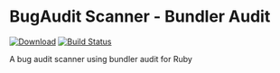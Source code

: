 # BugAudit Scanner - Bundler Audit
[![Download](https://api.bintray.com/packages/bugaudit/maven/bugaudit-scanner-bundleraudit/images/download.svg)](https://bintray.com/bugaudit/maven/bugaudit-scanner-bundleraudit/_latestVersion)
[![Build Status](https://gitlab.com/bugaudit/bugaudit-scanner-bundleraudit/badges/master/pipeline.svg)](https://gitlab.com/bugaudit/bugaudit-scanner-bundleraudit/pipelines)

A bug audit scanner using bundler audit for Ruby